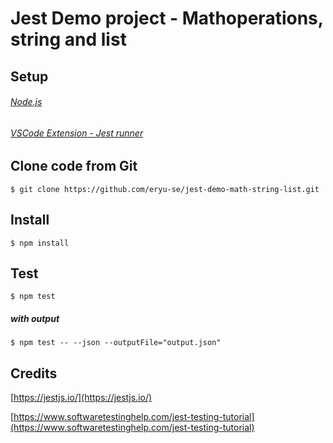 # Jest Demo project - Mathoperations, string and list

## Setup
###### [Node.js](https://nodejs.org/en/download/)
###### [VSCode Extension - Jest runner](https://marketplace.visualstudio.com/items?itemName=firsttris.vscode-jest-runner)

## Clone code from Git
```console
$ git clone https://github.com/eryu-se/jest-demo-math-string-list.git
```
## Install
```console
$ npm install
```

## Test
``` shell
$ npm test
```
##### with output
``` shell
$ npm test -- --json --outputFile="output.json"
```

## Credits

[https://jestjs.io/](https://jestjs.io/)

[https://www.softwaretestinghelp.com/jest-testing-tutorial](https://www.softwaretestinghelp.com/jest-testing-tutorial) 
